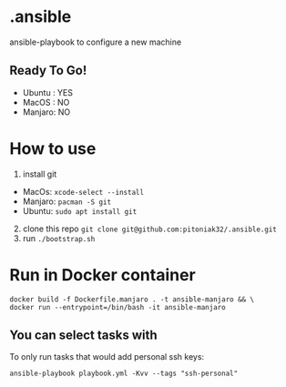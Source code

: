 # .ansible
ansible-playbook to configure a new machine

## Ready To Go!
- Ubuntu : YES
- MacOS  : NO
- Manjaro: NO

# How to use
1. install git 
  - MacOs: `xcode-select --install`
  - Manjaro: `pacman -S git`
  - Ubuntu: `sudo apt install git`
2. clone this repo `git clone git@github.com:pitoniak32/.ansible.git`
3. run `./bootstrap.sh`

# Run in Docker container
```
docker build -f Dockerfile.manjaro . -t ansible-manjaro && \
docker run --entrypoint=/bin/bash -it ansible-manjaro
```

## You can select tasks with
To only run tasks that would add personal ssh keys:
```
ansible-playbook playbook.yml -Kvv --tags "ssh-personal"
```

